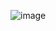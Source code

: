 ![image](https://github.com/vedant-deshmukh/web-dev-practice/assets/83693267/242df85d-4c5b-4f10-8545-e5da031f8737)
